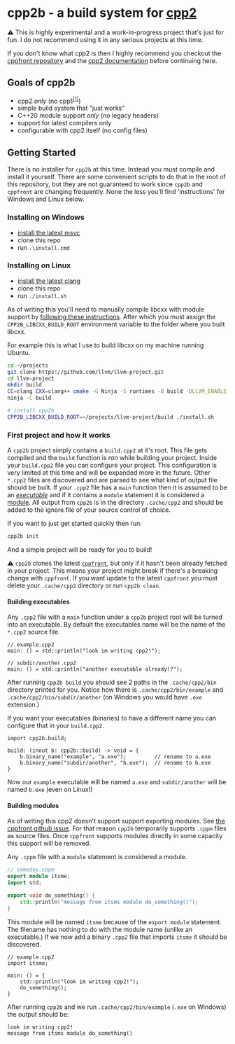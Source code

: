 # cpp2b - a build system for [cpp2](https://github.com/hsutter/cppfront)

:warning: This is highly experimental and a work-in-progress project that's just for fun. I do not recommend using it in any serious projects at this time.

If you don't know what cpp2 is then I highly recommend you checkout the [cppfront repository](https://github.com/hsutter/cppfront) and the [cpp2 documentation](https://hsutter.github.io/cppfront/) before continuing here.

## Goals of cpp2b

* cpp2 _only_ (no cpp1<sup>[[1]](#building-modules)</sup>)
* simple build system that "just works"
* C++20 module support _only_ (no legacy headers)
* support for latest compilers only
* configurable with cpp2 itself (no config files)

## Getting Started

There is no installer for `cpp2b` at this time. Instead you must compile and install it yourself. There are some convenient scripts to do that in the root of this repository, but they are not guaranteed to work since `cpp2b` and `cppfront` are changing frequently. None the less you'll find 'instructions' for Windows and Linux below.


### Installing on Windows

* [install the latest msvc](https://visualstudio.microsoft.com/downloads/)
* clone this repo
* run `.\install.cmd`

### Installing on Linux

* [install the latest clang](https://clang.llvm.org/get_started.html)
* clone this repo
* run `./install.sh`

As of writing this you'll need to manually compile libcxx with module support by [following these instructions](https://github.com/llvm/llvm-project/blob/main/libcxx/docs/Modules.rst). After which you must assign the `CPP2B_LIBCXX_BUILD_ROOT` environment variable to the folder where you built libcxx.

For example this is what I use to build libcxx on my machine running Ubuntu.

```bash
cd ~/projects
git clone https://github.com/llvm/llvm-project.git
cd llvm-project
mkdir build
CC=clang CXX=clang++ cmake -G Ninja -S runtimes -B build -DLLVM_ENABLE_RUNTIMES="libcxx;libcxxabi;libunwind"
ninja -C build

# install cpp2b
CPP2B_LIBCXX_BUILD_ROOT=~/projects/llvm-project/build ./install.sh
```

### First project and how it works

A `cpp2b` project simply contains a `build.cpp2` at it's root. This file gets compiled and the `build` function is _ran_ while building your project. Inside your `build.cpp2` file you can configure your project. This configuration is very limited at this time and will be expanded more in the future. Other `*.cpp2` files are discovered and are parsed to see what kind of output file should be built. If your `.cpp2` file has a `main` function then it is assumed to be an [_executable_](#building-executables) and if it contains a `module` statement it is considered a [module](#building-modules). All output from `cpp2b` is in the directory `.cache/cpp2` and should be added to the ignore file of your source control of choice.

If you want to just get started quickly then run:

```bash
cpp2b init
```

And a simple project will be ready for you to build!

:warning: `cpp2b` clones the latest [`cppfront`](https://hsutter.github.io/cppfront/), but only if it hasn't been already fetched in your project. This means your project might break if there's a breaking change with `cppfront`. If you want update to the latest `cppfront` you must delete your `.cache/cpp2` directory or run `cpp2b clean`.

#### Building executables

Any `.cpp2` file with a `main` function under a `cpp2b` project root will be turned into an executable. By default the executables name will be the name of the `*.cpp2` source file.

```cpp2
// example.cpp2
main: () = std::println("look im writing cpp2!");

// subdir/another.cpp2
main: () = std::println("another executable already!?");
```

After running `cpp2b build` you should see 2 paths in the `.cache/cpp2/bin` directory printed for you. Notice how there is `.cache/cpp2/bin/example` and `.cache/cpp2/bin/subdir/another` (on Windows you would have `.exe` extension.)

If you want your executables (binaries) to have a different name you can configure that in your `build.cpp2`.

```cpp2
import cpp2b.build;

build: (inout b: cpp2b::build) -> void = {
	b.binary_name("example", "a.exe");         // rename to a.exe
	b.binary_name("subdir/another", "b.exe");  // rename to b.exe
}
```

Now our `example` executable will be named `a.exe` and `subdir/another` will be named `b.exe` (even on Linux!)

#### Building modules

As of writing this cpp2 doesn't support support exporting modules. See [the cppfront github issue](https://github.com/hsutter/cppfront/issues/269). For that reason `cpp2b` temporarily supports `.cppm` files as source files. Once `cppfront` supports modules directly in some capacity this support will be removed.

Any `.cppm` file with a `module` statement is considered a module.

```cpp
// somedep.cppm
export module itsme;
import std;

export void do_something() {
	std::println("message from itsms module do_something()");
}
```

This module will be named `itsme` because of the `export module` statement. The filename has nothing to do with the module name (unlike an executable.) If we now add a binary `.cpp2` file that imports `itsme` it should be discovered.

```cpp2
// example.cpp2
import itsme;

main: () = {
	std::println("look im writing cpp2!");
	do_something();
}
```

After running `cpp2b` and we run `.cache/cpp2/bin/example` (`.exe` on Windows) the output should be:

```
look im writing cpp2!
message from itsms module do_something()
```

